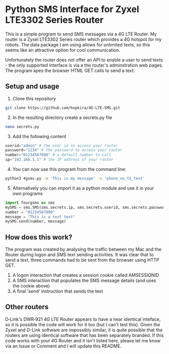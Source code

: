 # Python SMS Interface for Zyxel LTE3302 Series Router
This is a simple program to send SMS messages via a 4G LTE Router.  My router is a Zyxel LTE3302 Series router which provides a 4G hotspot for my robots.  The data package I am using allows for unlimited texts, so this seems like an attractive option for cool communication.

Unfortunately the router does not offer an API to enable a user to send texts - the only supported interface is via a the router's adminstration web pages.  The program apes the browser HTML GET calls to send a text.

##  Setup and usage
1. Clone this repository
~~~bash
git clone https://github.com/hopkira/4G-LTE-SMS.git
~~~
2. In the resulting directory create a secrets.py file 
~~~bash
nano secrets.py
~~~
3. Add the following content
~~~python
userid="admin" # the user id to access your router
password="1234" # the password to access your router
number="01234567890" # a default number to call
ip="192.168.1.1" # the IP address of your router
~~~
4. You can now use this program from the command line:
~~~bash
python3 4gsms.py -m 'This is my message' -n 'phone_no_to_text'
~~~
5. Alternatively you can import it as a python module and use it in your own programs
~~~python
import fourgsms as sms
mySMS = sms.SMS(sms.secrets.ip, sms.secrets.userid, sms.secrets.password)
number = "01234567890"
message = "This is a test text"
mySMS.send(number, message)
~~~

## How does this work?
The program was created by analysing the traffic between my Mac and the Router during logon and SMS text sending activities.  It was clear that to send a text, three commands had to be sent from the browser using HTTP GET.
1. A logon interaction that creates a session cookie called AMSESSIONID
2. A SMS interaction that populates the SMS message details (and uses the cookie above) 
3. A final 'send' instruction that sends the text

## Other routers
D‑Link's DWR‑921 4G LTE Router appears to have a near identical inteface, so it is possible the code will work for it too (but I can't test this).  Given the Zyxel and D-Link software are impossibly similar, it is quite possible that the routers are using identical software that has been separately branded.  If this code works with your 4G Router and it isn't listed here, please let me know via an Issue or Comment and I will update this README.